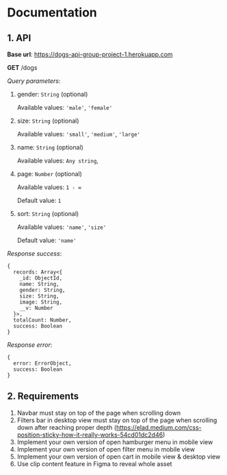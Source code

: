 # Documentation

## 1. API

**Base url**: https://dogs-api-group-project-1.herokuapp.com

**GET** /dogs

_Query parameters_:

1. gender: `String` (optional)

   Available values: `'male'`, `'female'`

2. size: `String` (optional)

   Available values: `'small'`, `'medium'`, `'large'`

3. name: `String` (optional)

   Available values: `Any string`,

4. page: `Number` (optional)

   Available values: `1 - ∞`

   Default value: `1`

5. sort: `String` (optional)

   Available values: `'name'`, `'size'`

   Default value: `'name'`

_Response success_:

```
{
  records: Array<{
    _id: ObjectId,
    name: String,
    gender: String,
    size: String,
    image: String,
    __v: Number
  }>,
  totalCount: Number,
  success: Boolean
}
```

_Response error_:

```
{
  error: ErrorObject,
  success: Boolean
}
```

## 2. Requirements

1. Navbar must stay on top of the page when scrolling down
2. Filters bar in desktop view must stay on top of the page when scrolling down after reaching proper depth (https://elad.medium.com/css-position-sticky-how-it-really-works-54cd01dc2d46)
3. Implement your own version of open hamburger menu in mobile view
4. Implement your own version of open filter menu in mobile view
5. Implement your own version of open cart in mobile view & desktop view
6. Use clip content feature in Figma to reveal whole asset
